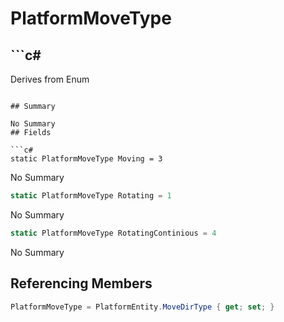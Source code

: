 # PlatformMoveType

## ```c#
Derives from Enum
```

## Summary

No Summary
## Fields

```c#
static PlatformMoveType Moving = 3
```
No Summary
```c#
static PlatformMoveType Rotating = 1
```
No Summary
```c#
static PlatformMoveType RotatingContinious = 4
```
No Summary
## Referencing Members

```c#
PlatformMoveType = PlatformEntity.MoveDirType { get; set; } 
```
